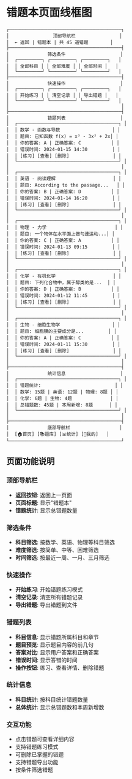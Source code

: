 # 错题本页面线框图

```
┌─────────────────────────────────────────┐
│                顶部导航栏                │
│  ← 返回 | 错题本 | 共 45 道错题        │
├─────────────────────────────────────────┤
│              筛选条件                    │
│  ┌─────────┐ ┌─────────┐ ┌─────────┐   │
│  │ 全部科目 │ │ 全部难度 │ │ 全部时间 │   │
│  └─────────┘ └─────────┘ └─────────┘   │
├─────────────────────────────────────────┤
│              快速操作                    │
│  ┌─────────┐ ┌─────────┐ ┌─────────┐   │
│  │ 开始练习 │ │ 清空记录 │ │ 导出错题 │   │
│  └─────────┘ └─────────┘ └─────────┘   │
│                                         │
├─────────────────────────────────────────┤
│              错题列表                    │
│  ┌─────────────────────────────────────┐ │
│  │ 数学 - 函数与导数                   │ │
│  │ 题目: 已知函数 f(x) = x³ - 3x² + 2x│ │
│  │ 你的答案: A | 正确答案: C           │ │
│  │ 错误时间: 2024-01-15 14:30         │ │
│  │ [练习] [查看] [删除]                │ │
│  └─────────────────────────────────────┘ │
│                                         │
│  ┌─────────────────────────────────────┐ │
│  │ 英语 - 阅读理解                     │ │
│  │ 题目: According to the passage...   │ │
│  │ 你的答案: B | 正确答案: D           │ │
│  │ 错误时间: 2024-01-14 16:20         │ │
│  │ [练习] [查看] [删除]                │ │
│  └─────────────────────────────────────┘ │
│                                         │
│  ┌─────────────────────────────────────┐ │
│  │ 物理 - 力学                         │ │
│  │ 题目: 一个物体在水平面上做匀速运动...│ │
│  │ 你的答案: C | 正确答案: A           │ │
│  │ 错误时间: 2024-01-13 09:15         │ │
│  │ [练习] [查看] [删除]                │ │
│  └─────────────────────────────────────┘ │
│                                         │
│  ┌─────────────────────────────────────┐ │
│  │ 化学 - 有机化学                     │ │
│  │ 题目: 下列化合物中，属于醇类的是...  │ │
│  │ 你的答案: D | 正确答案: B           │ │
│  │ 错误时间: 2024-01-12 11:45         │ │
│  │ [练习] [查看] [删除]                │ │
│  └─────────────────────────────────────┘ │
│                                         │
│  ┌─────────────────────────────────────┐ │
│  │ 生物 - 细胞生物学                   │ │
│  │ 题目: 细胞膜的主要成分是...         │ │
│  │ 你的答案: A | 正确答案: C           │ │
│  │ 错误时间: 2024-01-11 15:30         │ │
│  │ [练习] [查看] [删除]                │ │
│  └─────────────────────────────────────┘ │
│                                         │
├─────────────────────────────────────────┤
│              统计信息                    │
│  ┌─────────────────────────────────────┐ │
│  │ 错题统计:                           │ │
│  │ 数学: 15题 | 英语: 12题 | 物理: 8题 │ │
│  │ 化学: 6题 | 生物: 4题              │ │
│  │ 总错题数: 45题 | 本周新增: 8题      │ │
│  └─────────────────────────────────────┘ │
│                                         │
├─────────────────────────────────────────┤
│              底部导航栏                  │
│  [🏠首页] [📚题库] [📊统计] [👤我的]   │
└─────────────────────────────────────────┘
```

## 页面功能说明

### 顶部导航栏
- **返回按钮**: 返回上一页面
- **页面标题**: 显示"错题本"
- **错题统计**: 显示总错题数量

### 筛选条件
- **科目筛选**: 按数学、英语、物理等科目筛选
- **难度筛选**: 按简单、中等、困难筛选
- **时间筛选**: 按最近一周、一月、三月筛选

### 快速操作
- **开始练习**: 开始错题练习模式
- **清空记录**: 清空所有错题记录
- **导出错题**: 导出错题到文件

### 错题列表
- **科目信息**: 显示错题所属科目和章节
- **题目预览**: 显示题目内容的前几句
- **答案对比**: 显示用户答案和正确答案
- **错误时间**: 显示答错的时间
- **操作按钮**: 练习、查看详情、删除错题

### 统计信息
- **科目统计**: 按科目统计错题数量
- **总体统计**: 显示总错题数和本周新增数

### 交互功能
- 点击错题可查看详细内容
- 支持错题练习模式
- 可删除已掌握的错题
- 支持错题导出功能
- 按条件筛选错题 